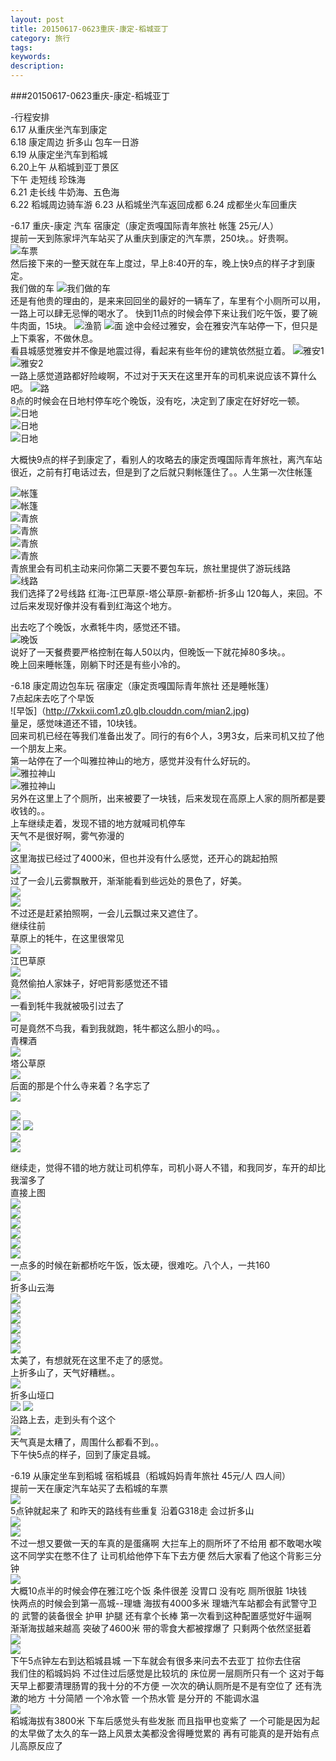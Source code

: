 ```yaml
---
layout: post
title: 20150617-0623重庆-康定-稻城亚丁
category: 旅行
tags:
keywords:
description:
---
```


###20150617-0623重庆-康定-稻城亚丁

-行程安排  
6.17 从重庆坐汽车到康定  
6.18 康定周边 折多山 包车一日游  
6.19 从康定坐汽车到稻城  
6.20上午 从稻城到亚丁景区  
       下午 走短线 珍珠海  
6.21 走长线 牛奶海、五色海  
6.22 稻城周边骑车游
6.23 从稻城坐汽车返回成都
6.24 成都坐火车回重庆  



-6.17  重庆-康定 汽车 宿康定（康定贡嘎国际青年旅社 帐篷 25元/人）  
提前一天到陈家坪汽车站买了从重庆到康定的汽车票，250块。。好贵啊。  
![车票](http://7xkxii.com1.z0.glb.clouddn.com/chepiao.jpg?imageMogr2/thumbnail/!25p)  
然后接下来的一整天就在车上度过，早上8:40开的车，晚上快9点的样子才到康定。  
我们做的车
![我们做的车](http://7xkxii.com1.z0.glb.clouddn.com/che.jpg?imageMogr2/thumbnail/!25p)  
还是有他贵的理由的，是来来回回坐的最好的一辆车了，车里有个小厕所可以用，一路上可以肆无忌惮的喝水了。
快到11点的时候会停下来让我们吃午饭，要了碗牛肉面，15块。
![渔箭](http://7xkxii.com1.z0.glb.clouddn.com/yujian.jpg?imageMogr2/thumbnail/!25p)
![面](http://7xkxii.com1.z0.glb.clouddn.com/mian.jpg?imageMogr2/thumbnail/!25p)
途中会经过雅安，会在雅安汽车站停一下，但只是上下乘客，不做休息。  
看县城感觉雅安并不像是地震过得，看起来有些年份的建筑依然挺立着。
![雅安1](http://7xkxii.com1.z0.glb.clouddn.com/yaan1.jpg?imageMogr2/thumbnail/!25p)  
![雅安2](http://7xkxii.com1.z0.glb.clouddn.com/yaan2.jpg?imageMogr2/thumbnail/!25p)  
一路上感觉道路都好险峻啊，不过对于天天在这里开车的司机来说应该不算什么吧。
![路](http://7xkxii.com1.z0.glb.clouddn.com/lu.jpg?imageMogr2/thumbnail/!25p)  
8点的时候会在日地村停车吃个晚饭，没有吃，决定到了康定在好好吃一顿。  
![日地](http://7xkxii.com1.z0.glb.clouddn.com/ridi.jpg?imageMogr2/thumbnail/!25p)  
![日地](http://7xkxii.com1.z0.glb.clouddn.com/ridi2.jpg?imageMogr2/thumbnail/!25p)  
![日地](http://7xkxii.com1.z0.glb.clouddn.com/ridi3.jpg?imageMogr2/thumbnail/!25p)  

大概快9点的样子到康定了，看别人的攻略去的康定贡嘎国际青年旅社，离汽车站很近，之前有打电话过去，但是到了之后就只剩帐篷住了。。人生第一次住帐篷  

 
![帐篷](http://7xkxii.com1.z0.glb.clouddn.com/zhangpeng.jpg)  
![帐篷](http://7xkxii.com1.z0.glb.clouddn.com/zhangpeng2.jpg)  
![青旅](http://7xkxii.com1.z0.glb.clouddn.com/qinglv.jpg)  
![青旅](http://7xkxii.com1.z0.glb.clouddn.com/qinglv2.jpg)  
![青旅](http://7xkxii.com1.z0.glb.clouddn.com/qinglv3.jpg)  
![青旅](http://7xkxii.com1.z0.glb.clouddn.com/qinglv4.jpg)  
青旅里会有司机主动来问你第二天要不要包车玩，旅社里提供了游玩线路  
![线路](http://7xkxii.com1.z0.glb.clouddn.com/xianlu.jpg)  
我们选择了2号线路 红海-江巴草原-塔公草原-新都桥-折多山 120每人，来回。不过后来发现好像并没有看到红海这个地方。  

出去吃了个晚饭，水煮牦牛肉，感觉还不错。  
![晚饭](http://7xkxii.com1.z0.glb.clouddn.com/wanfan.jpg)  
说好了一天餐费要严格控制在每人50以内，但晚饭一下就花掉80多块。。  
晚上回来睡帐篷，刚躺下时还是有些小冷的。  

-6.18  康定周边包车玩 宿康定（康定贡嘎国际青年旅社 还是睡帐篷）  
7点起床去吃了个早饭  
![早饭]（http://7xkxii.com1.z0.glb.clouddn.com/mian2.jpg)  
量足，感觉味道还不错，10块钱。  
回来司机已经在等我们准备出发了。同行的有6个人，3男3女，后来司机又拉了他一个朋友上来。  
第一站停在了一个叫雅拉神山的地方，感觉并没有什么好玩的。  
![雅拉神山](http://7xkxii.com1.z0.glb.clouddn.com/yalashenshan.jpg)  
![雅拉神山](http://7xkxii.com1.z0.glb.clouddn.com/yalashenshan2.jpg)  
另外在这里上了个厕所，出来被要了一块钱，后来发现在高原上人家的厕所都是要收钱的。。  
上车继续走着，发现不错的地方就喊司机停车  
天气不是很好啊，雾气弥漫的  
![](http://7xkxii.com1.z0.glb.clouddn.com/jing1.jpg)  
这里海拔已经过了4000米，但也并没有什么感觉，还开心的跳起拍照  
![](http://7xkxii.com1.z0.glb.clouddn.com/haiba.jpg)  
过了一会儿云雾飘散开，渐渐能看到些远处的景色了，好美。  
![](http://7xkxii.com1.z0.glb.clouddn.com/jing2.jpg)  
![](http://7xkxii.com1.z0.glb.clouddn.com/jing3.jpg)  
不过还是赶紧拍照啊，一会儿云飘过来又遮住了。  
继续往前  
草原上的牦牛，在这里很常见  
![](http://7xkxii.com1.z0.glb.clouddn.com/maoniu.jpg)  
江巴草原  
![](http://7xkxii.com1.z0.glb.clouddn.com/jing4.jpg)  
竟然偷拍人家妹子，好吧背影感觉还不错  
![](http://7xkxii.com1.z0.glb.clouddn.com/meizi.jpg)  
一看到牦牛我就被吸引过去了  
![](http://7xkxii.com1.z0.glb.clouddn.com/niu.jpg)  
可是竟然不鸟我，看到我就跑，牦牛都这么胆小的吗。。  
青稞酒  
![](http://7xkxii.com1.z0.glb.clouddn.com/qingkejiu.jpg)  
塔公草原  
![](http://7xkxii.com1.z0.glb.clouddn.com/tagongcaoyuan.jpg)  
后面的那是个什么寺来着？名字忘了  
![](http://7xkxii.com1.z0.glb.clouddn.com/simiao.jpg)  
 
![](http://7xkxii.com1.z0.glb.clouddn.com/jing6.jpg)  
![](http://7xkxii.com1.z0.glb.clouddn.com/jing7.jpg)
![](http://7xkxii.com1.z0.glb.clouddn.com/jing8.jpg)  
![](http://7xkxii.com1.z0.glb.clouddn.com/jing9.jpg)  
![](/public/img/posts/travel/20150617/jing10.jpg)    

继续走，觉得不错的地方就让司机停车，司机小哥人不错，和我同岁，车开的却比我溜多了  
直接上图  
![](/public/img/posts/travel/20150617/j1.jpg)  
![](/public/img/posts/travel/20150617/j2.jpg)  
![](/public/img/posts/travel/20150617/j3.jpg)  
![](/public/img/posts/travel/20150617/j4.jpg)  
![](/public/img/posts/travel/20150617/j5.jpg)  
![](/public/img/posts/travel/20150617/j6.jpg)    
一点多的时候在新都桥吃午饭，饭太硬，很难吃。八个人，一共160  
![](/public/img/posts/travel/20150617/j7.jpg)  
折多山云海  
![](/public/img/posts/travel/20150617/zheduoshan.jpg)  
![](/public/img/posts/travel/20150617/zheduoshan2.jpg)  
![](/public/img/posts/travel/20150617/zheduoshan3.jpg)  
![](/public/img/posts/travel/20150617/zheduoshan4.jpg)  
![](/public/img/posts/travel/20150617/zheduoshan5.jpg)  
![](/public/img/posts/travel/20150617/zheduoshan6.jpg)  
太美了，有想就死在这里不走了的感觉。  
上折多山了，天气好糟糕。。  
![](/public/img/posts/travel/20150617/zheduoshan7.jpg)  
折多山垭口  
![](/public/img/posts/travel/20150617/yakou.jpg) 
![](/public/img/posts/travel/20150617/yakou2.jpg)   
沿路上去，走到头有个这个  
![](/public/img/posts/travel/20150617/yakou3.jpg)  
天气真是太糟了，周围什么都看不到。。  
下午快5点的样子，回到了康定县城。  

-6.19 从康定坐车到稻城 宿稻城县（稻城妈妈青年旅社 45元/人 四人间）  
提前一天在康定汽车站买了去稻城的车票  
![](/public/img/posts/travel/20150617/chepiao2.jpg)  
5点钟就起来了 和昨天的路线有些重复 沿着G318走 会过折多山  
![](/public/img/posts/travel/20150617/lushang.jpg)  
![](/public/img/posts/travel/20150617/lushang2.jpg)  
不过一想又要做一天的车真的是蛋痛啊 大拦车上的厕所坏了不给用 都不敢喝水唉  
这不同学实在憋不住了 让司机给他停下车下去方便 然后大家看了他这个背影三分钟  
![](/public/img/posts/travel/20150617/saniao.jpg)  
大概10点半的时候会停在雅江吃个饭 条件很差 没胃口 没有吃 厕所很脏 1块钱  
快两点的时候会到第一高城--理塘 海拔有4000多米 理塘汽车站都会有武警守卫的 武警的装备很全 护甲 护腿 还有拿个长棒 第一次看到这种配置感觉好牛逼啊  
渐渐海拔越来越高 突破了4600米 带的零食大都被撑爆了 只剩两个依然坚挺着  
![](/public/img/posts/travel/20150617/lingshi.jpg)  
![](/public/img/posts/travel/20150617/lingshi2.jpg)  
下午5点钟左右到达稻城县城 一下车就会有很多来问去不去亚丁 拉你去住宿  
我们住的稻城妈妈 不过住过后感觉是比较坑的 床位房一层厕所只有一个 这对于每天早上都要清理肠胃的我十分的不方便 一次次的确认厕所是不是有空位了 还有洗漱的地方 十分简陋 一个冷水管 一个热水管 是分开的 不能调水温  
![](/public/img/posts/travel/20150617/daochengmama.jpg)  
稻城海拔有3800米 下车后感觉头有些发胀 而且指甲也变紫了 一个可能是因为起的太早做了太久的车一路上风景太美都没舍得睡觉累的 再有可能真的是开始有点儿高原反应了

 

























